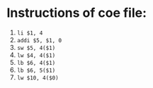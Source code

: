 # Instructions of coe file:

1. `li $1, 4`
2. `addi $5, $1, 0`
3. `sw $5, 4($1)`
4. `lw $4, 4($1)`
5. `lb $6, 4($1)`
6. `lb $6, 5($1)`
7. `lw $10, 4($0)`
